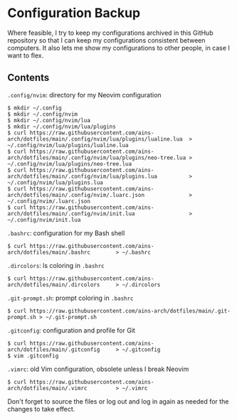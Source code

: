 # Configuration Backup

Where feasible, I try to keep my configurations archived in this GitHub repository
so that I can keep my configurations consistent between computers.
It also lets me show my configurations to other people, in case I want to flex.

## Contents

`.config/nvim`: directory for my Neovim configuration

```
$ mkdir ~/.config
$ mkdir ~/.config/nvim
$ mkdir ~/.config/nvim/lua
$ mkdir ~/.config/nvim/lua/plugins
$ curl https://raw.githubusercontent.com/ains-arch/dotfiles/main/.config/nvim/lua/plugins/lualine.lua  > ~/.config/nvim/lua/plugins/lualine.lua
$ curl https://raw.githubusercontent.com/ains-arch/dotfiles/main/.config/nvim/lua/plugins/neo-tree.lua > ~/.config/nvim/lua/plugins/neo-tree.lua
$ curl https://raw.githubusercontent.com/ains-arch/dotfiles/main/.config/nvim/lua/plugins.lua          > ~/.config/nvim/lua/plugins.lua
$ curl https://raw.githubusercontent.com/ains-arch/dotfiles/main/.config/nvim/.luarc.json              > ~/.config/nvim/.luarc.json
$ curl https://raw.githubusercontent.com/ains-arch/dotfiles/main/.config/nvim/init.lua                 > ~/.config/nvim/init.lua
```

`.bashrc`: configuration for my Bash shell

```
$ curl https://raw.githubusercontent.com/ains-arch/dotfiles/main/.bashrc        > ~/.bashrc
```

`.dircolors`: ls coloring in `.bashrc`

```
$ curl https://raw.githubusercontent.com/ains-arch/dotfiles/main/.dircolors     > ~/.dircolors
```

`.git-prompt.sh`: prompt coloring in `.bashrc`

```
$ curl https://raw.githubusercontent.com/ains-arch/dotfiles/main/.git-prompt.sh > ~/.git-prompt.sh
```

`.gitconfig`: configuration and profile for Git

```
$ curl https://raw.githubusercontent.com/ains-arch/dotfiles/main/.gitconfig     > ~/.gitconfig
$ vim .gitconfig
```

`.vimrc`: old Vim configuration, obsolete unless I break Neovim

```
$ curl https://raw.githubusercontent.com/ains-arch/dotfiles/main/.vimrc         > ~/.vimrc
```

Don't forget to source the files or log out and log in again as needed for the changes to take effect.
